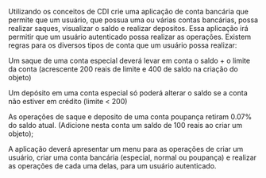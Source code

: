 Utilizando os conceitos de CDI crie uma aplicação de conta bancária que permite que um usuário, que possua uma ou várias contas bancárias, possa realizar saques, visualizar o saldo e realizar depositos. Essa aplicação irá permitir que um usuário autenticado possa realizar as operações. Existem regras para os diversos tipos de conta que um usuário possa realizar:

Um saque de uma conta especial deverá levar em conta o saldo + o limite da conta (acrescente 200 reais de limite e 400 de saldo na criação do objeto)

Um depósito em uma conta especial só poderá alterar o saldo se a conta não estiver em crédito (limite < 200)

As operações de saque e deposito de uma conta poupança retiram 0.07% do saldo atual. (Adicione nesta conta um saldo de 100 reais ao criar um objeto);

A aplicação deverá apresentar um menu para as operações de criar um usuário, criar uma conta bancária (especial, normal ou poupança) e realizar as operações de cada uma delas, para um usuário autenticado.